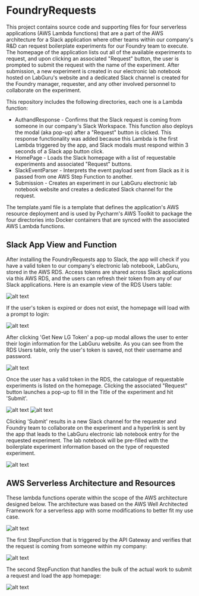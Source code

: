 # FoundryRequests

This project contains source code and supporting files for four serverless applications (AWS Lambda functions) that are 
a part of the AWS architecture for a Slack application where other teams within our company's R&D can request 
boilerplate experiments for our Foundry team to execute. The homepage of the application lists out all of the available 
experiments to request, and upon clicking an associated "Request" button, the user is prompted to submit the request
with the name of the experiment. After submission, a new experiment is created in our electronic lab notebook hosted
on LabGuru's website and a dedicated Slack channel is created for the Foundry manager, requester, and any other involved 
personnel to collaborate on the experiment.

This repository includes the following directories, each one is a Lambda function:

- AuthandResponse - Confirms that the Slack request is coming from someone in our company's Slack Workspace. This 
function also deploys the modal (aka pop-up) after a "Request" button is clicked. This response functionality was added 
because this Lambda is the first Lambda triggered by the app, and Slack modals must respond within 3 seconds of a Slack app button click.
- HomePage - Loads the Slack homepage with a list of requestable experiments and associated "Request" buttons.
- SlackEventParser - Interprets the event payload sent from Slack as it is passed from one AWS Step Function to another.
- Submission - Creates an experiment in our LabGuru electronic lab notebook website and creates a dedicated Slack 
channel for the request.

The template.yaml file is a template that defines the application's AWS resource deployment and is used by Pycharm's AWS Toolkit 
to package the four directories into Docker containers that are synced with the associated AWS Lambda functions.

## Slack App View and Function
After installing the FoundryRequests app to Slack, the app will check if you have a valid token to our company's electronic lab notebook, LabGuru, stored in the AWS RDS.
Access tokens are shared across Slack applications via this AWS RDS, and the users can refresh their token from any of our Slack applications.
Here is an example view of the RDS Users table:

![alt text](RDS_UsersTable.png)

If the user's token is expired or does not exist, the homepage will load with a prompt to login:

![alt text](GetNewTokenHomepage.png)

After clicking 'Get New LG Token' a pop-up modal allows the user to enter their login information for the LabGuru website. As you can see from the RDS Users table, only the user's token is saved, not their username and password.

![alt text](FoundryRequestsLoginModal.png)

Once the user has a valid token in the RDS, the catalogue of requestable experiments is listed on the homepage. Clicking the associated "Request" button launches a pop-up to fill in the Title of the experiment and hit 'Submit'.

![alt text](FoundryRequestsHomePage.png)
![alt text](FoundryRequestsEntryModal.png)

Clicking 'Submit' results in a new Slack channel for the requester and Foundry team to collaborate on the experiment and a hyperlink is sent by the app that leads to the LabGuru electronic lab notebook entry for the requested experiment. 
The lab notebook will be pre-filled with the boilerplate experiment information based on the type of requested experiment.

![alt text](FoundryRequestsOutputChannelandNotebookEntry.png)

## AWS Serverless Architecture and Resources

These lambda functions operate within the scope of the AWS architecture designed below. The architecture was based on the AWS Well Architected Framework for a serverless app with some modifications to better fit my use case.

![alt text](AWS_Architecture_FoundryRequestsApp.png)

The first StepFunction that is triggered by the API Gateway and verifies that the request is coming from someone within my company:

![alt text](StepFunctionMap_FoundryRequestsRequestValidator.png)

The second StepFunction that handles the bulk of the actual work to submit a request and load the app homepage:

![alt text](StepFunctionMap_FoundryRequestsStepFunction.png)